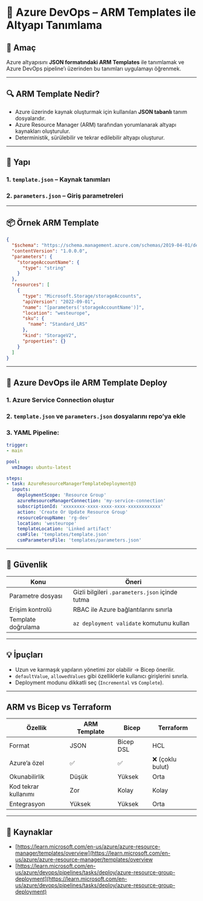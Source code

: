 # 📐 Azure DevOps – ARM Templates ile Altyapı Tanımlama

## 🧠 Amaç

Azure altyapısını **JSON formatındaki ARM Templates** ile tanımlamak ve Azure DevOps pipeline’ı üzerinden bu tanımları uygulamayı öğrenmek.

---
## 🔍 ARM Template Nedir?

- Azure üzerinde kaynak oluşturmak için kullanılan **JSON tabanlı** tanım dosyalarıdır.
- Azure Resource Manager (ARM) tarafından yorumlanarak altyapı kaynakları oluşturulur.
- Deterministik, sürülebilir ve tekrar edilebilir altyapı oluşturur.

---
## 🔧 Yapı

### 1. `template.json` – Kaynak tanımları
### 2. `parameters.json` – Giriş parametreleri

---
## 📦 Örnek ARM Template

```json
{
  "$schema": "https://schema.management.azure.com/schemas/2019-04-01/deploymentTemplate.json#",
  "contentVersion": "1.0.0.0",
  "parameters": {
    "storageAccountName": {
      "type": "string"
    }
  },
  "resources": [
    {
      "type": "Microsoft.Storage/storageAccounts",
      "apiVersion": "2022-09-01",
      "name": "[parameters('storageAccountName')]",
      "location": "westeurope",
      "sku": {
        "name": "Standard_LRS"
      },
      "kind": "StorageV2",
      "properties": {}
    }
  ]
}
```
---
## 🧪 Azure DevOps ile ARM Template Deploy

### 1. Azure Service Connection oluştur

### 2. `template.json` ve `parameters.json` dosyalarını repo’ya ekle

### 3. YAML Pipeline:
```yaml
trigger:
- main

pool:
  vmImage: ubuntu-latest

steps:
- task: AzureResourceManagerTemplateDeployment@3
  inputs:
    deploymentScope: 'Resource Group'
    azureResourceManagerConnection: 'my-service-connection'
    subscriptionId: 'xxxxxxxx-xxxx-xxxx-xxxx-xxxxxxxxxxxx'
    action: 'Create Or Update Resource Group'
    resourceGroupName: 'rg-dev'
    location: 'westeurope'
    templateLocation: 'Linked artifact'
    csmFile: 'templates/template.json'
    csmParametersFile: 'templates/parameters.json'
```
---
## 🔐 Güvenlik

|Konu|Öneri|
|---|---|
|Parametre dosyası|Gizli bilgileri `.parameters.json` içinde tutma|
|Erişim kontrolü|RBAC ile Azure bağlantılarını sınırla|
|Template doğrulama|`az deployment validate` komutunu kullan|

---
## 💡 İpuçları

- Uzun ve karmaşık yapıların yönetimi zor olabilir → Bicep önerilir.
- `defaultValue`, `allowedValues` gibi özelliklerle kullanıcı girişlerini sınırla.
- Deployment modunu dikkatli seç (`Incremental` vs `Complete`).

---
## ARM vs Bicep vs Terraform

|Özellik|ARM Template|Bicep|Terraform|
|---|---|---|---|
|Format|JSON|Bicep DSL|HCL|
|Azure’a özel|✅|✅|❌ (çoklu bulut)|
|Okunabilirlik|Düşük|Yüksek|Orta|
|Kod tekrar kullanımı|Zor|Kolay|Kolay|
|Entegrasyon|Yüksek|Yüksek|Orta|

---
## 🔗 Kaynaklar

- [https://learn.microsoft.com/en-us/azure/azure-resource-manager/templates/overview](https://learn.microsoft.com/en-us/azure/azure-resource-manager/templates/overview
- [https://learn.microsoft.com/en-us/azure/devops/pipelines/tasks/deploy/azure-resource-group-deployment](https://learn.microsoft.com/en-us/azure/devops/pipelines/tasks/deploy/azure-resource-group-deployment)